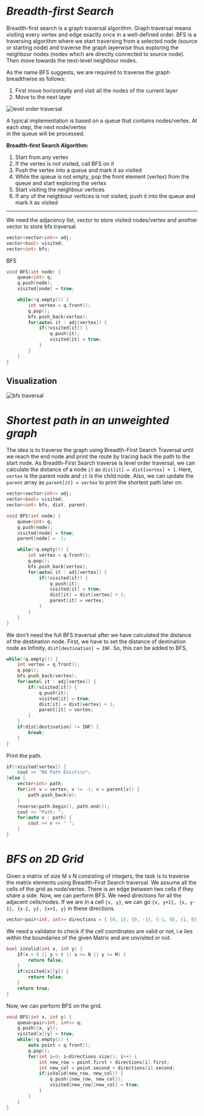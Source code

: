 
# *Breadth-first Search*  

Breadth-first search is a graph traversal algorithm. Graph traversal means visiting every vertex and edge exactly once in a well-defined order. BFS is a traversing algorithm where we start traversing from a selected node (source or starting node) and traverse the graph layerwise thus exploring the neighbour nodes (nodes which are directly connected to source node). Then move towards the next-level neighbour nodes.

As the name BFS suggests, we are required to traverse the graph breadthwise as follows:

1.  First move horizontally and visit all the nodes of the current layer
2.  Move to the next layer

![level order traversal](https://he-s3.s3.amazonaws.com/media/uploads/fdec3c2.jpg)

A typical implementation is based on a queue that contains nodes/vertex. At each step, the next node/vertex  
in the queue will be processed.

**Breadth-first Search Algorithm:**   

 1. Start from any vertex  
 2. If the vertex is not visited, call BFS on it  
 3. Push the vertex into a queue and mark it as visited  
 4. While the queue is not empty, pop the front element (vertex) from the queue and start exploring the vertex  
 5. Start visiting the neighbour vertices  
 6. If any of the neighbour vertices is not visited, push it into the queue and mark it as visited  

---  
We need the adjacency list, vector to store visited nodes/vertex and another vector to store bfs traversal.  
 
````cpp
vector<vector<int>> adj;
vector<bool> visited;
vector<int> bfs;
````

BFS 
````cpp
void BFS(int node) {
    queue<int> q;
    q.push(node);
    visited[node] = true;

    while(!q.empty()) {
        int vertex = q.front();
        q.pop();
        bfs.push_back(vertex);
        for(auto& it : adj[vertex]) {
            if(!visited[it]) {
                q.push(it);
                visited[it] = true;
            }
        }
    }   
}
````

Visualization  
--

![bfs traversal](https://he-s3.s3.amazonaws.com/media/uploads/0dbec9e.jpg)  


# *Shortest path in an unweighted graph*  

The idea is to traverse the graph using Breadth-First Search Traversal until we reach the end node and print the route by tracing back the path to the start node. As Breadth-First Search traverse is level order traversal, we can calculate the distance of a node `it` as `dist[it] = dist[vertex] + 1`. Here, `vertex` is the parent node and  `it` is the child node. Also, we can update the `parent` array as `parent[it] = vertex` to print the shortest path later on. 

````cpp
vector<vector<int>> adj;
vector<bool> visited;
vector<int> bfs, dist, parent;

void BFS(int node) {
    queue<int> q;
    q.push(node);
    visited[node] = true;
    parent[node] = -1;

    while(!q.empty()) {
        int vertex = q.front();
        q.pop();
        bfs.push_back(vertex);
        for(auto& it : adj[vertex]) {
            if(!visited[it]) {
                q.push(it);
                visited[it] = true;
                dist[it] = dist[vertex] + 1;
                parent[it] = vertex;
            }
        }
    }   
}
```` 

We don't need the full BFS traversal after we have calculated the distance of the destination node. First, we have to set the distance of destination node as Infinity, `dist[destination] = INF`. So, this can be added to BFS,  

````cpp
while(!q.empty()) {
	int vertex = q.front();
	q.pop();
	bfs.push_back(vertex);
	for(auto& it : adj[vertex]) {
		if(!visited[it]) {
			q.push(it);
			visited[it] = true;
			dist[it] = dist[vertex] + 1;
			parent[it] = vertex;
		}
	}
	if(dist[destination] != INF) {
		break;
	}
}
````  

Print the path.  
````cpp
if(!visited[vertex]) {
    cout << "NO Path Exists\n";
}else {
    vector<int> path;
	for(int v = vertex; v != -1; v = parent[v]) {
		path.push_back(v);
	}
	reverse(path.begin(), path.end());
	cout << "Path: ";
	for(auto v : path) {
		cout << v << " ";
	}
}
````

# *BFS on 2D Grid*  

Given a matrix of size M x N consisting of integers, the task is to traverse the matrix elements using Breadth-First Search traversal. We assume all the cells of the grid as node/vertex. There is an edge between two cells if they share a side. Now, we can perform BFS. 
We need directions for all the adjacent cells/nodes. If we are in a cell `{x, y}`, we can go `{x, y+1}, {x, y-1}, {x-1, y}, {x+1, y}` in these directions.   
````cpp
vector<pair<int, int>> directions = { {0, 1}, {0, -1}, {-1, 0}, {1, 0} }; 
````  
We need a validator to check if the cell coordinates are valid or not, i.e lies within the boundaries of the given Matrix and are unvisited or not.  
````cpp
bool isValid(int x, int y) {
    if(x < 0 || y < 0 || x >= N || y >= M) {
        return false;
    }
    if(visited[x][y]) {
        return false;
    }
    return true;
}
````  

Now, we can perform BFS on the grid.  
````cpp
void BFS(int x, int y) {
    queue<pair<int, int>> q;
    q.push({x, y});
    visited[x][y] = true;
    while(!q.empty()) {
        auto point = q.front();
        q.pop();
        for(int i=0; i<directions.size(); i++) {
            int new_row = point.first + directions[i].first;
            int new_col = point.second + directions[i].second;
            if(isValid(new_row, new_col)) {
                q.push({new_row, new_col});
                visited[new_row][new_col] = true;
            }
        }
    }
}
````
